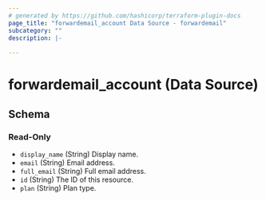 ```yaml
---
# generated by https://github.com/hashicorp/terraform-plugin-docs
page_title: "forwardemail_account Data Source - forwardemail"
subcategory: ""
description: |-
  
---
```


# forwardemail_account (Data Source)





<!-- schema generated by tfplugindocs -->
## Schema

### Read-Only

- `display_name` (String) Display name.
- `email` (String) Email address.
- `full_email` (String) Full email address.
- `id` (String) The ID of this resource.
- `plan` (String) Plan type.
